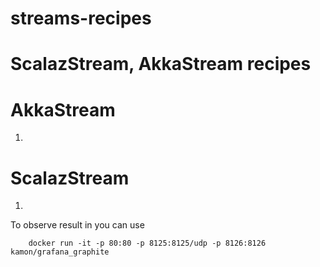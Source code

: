 # streams-recipes
ScalazStream, AkkaStream recipes
==================================

AkkaStream
================
1.

ScalazStream
================
1.

To observe result in you can use

``` 
    docker run -it -p 80:80 -p 8125:8125/udp -p 8126:8126 kamon/grafana_graphite
```

